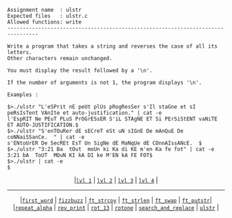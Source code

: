 ```
Assignment name  : ulstr
Expected files   : ulstr.c
Allowed functions: write
--------------------------------------------------------------------------------

Write a program that takes a string and reverses the case of all its letters.
Other characters remain unchanged.

You must display the result followed by a '\n'.

If the number of arguments is not 1, the program displays '\n'.

Examples :

$>./ulstr "L'eSPrit nE peUt plUs pRogResSer s'Il staGne et sI peRsIsTent VAnIte et auto-justification." | cat -e
l'EspRIT Ne PEuT PLuS PrOGrESsER S'iL STAgNE ET Si PErSiStENT vaNiTE ET AUTO-JUSTIFICATION.$
$>./ulstr "S'enTOuRer dE sECreT eSt uN sIGnE De mAnQuE De coNNaiSSanCe.  " | cat -e
s'ENtoUrER De SecREt EsT Un SigNe dE MaNqUe dE COnnAIssANcE.  $
$>./ulstr "3:21 Ba  tOut  moUn ki Ka di KE m'en Ka fe fot" | cat -e
3:21 bA  ToUT  MOuN KI kA DI ke M'EN kA FE FOT$
$>./ulstr | cat -e
$
```

<div align="center">
  
|[`lvl 1`](https://github.com/LLuisPP/42-Exams/tree/main/rank02/n1-12/) | [`lvl 2`](https://github.com/LLuisPP/42-Exams/tree/main/rank02/n2-20/) | [`lvl 3`](https://github.com/LLuisPP/42-Exams/tree/main/rank02/n3-15/) | [`lvl 4`](https://github.com/LLuisPP/42-Exams/tree/main/rank02/n4-10/) |

</div>

***

<div align="center">

|[`first_word`](https://github.com/LLuisPP/42-Exams/tree/main/rank02/n1-12/first_word) | [`fizzbuzz`](https://github.com/LLuisPP/42-Exams/tree/main/rank02/n1-12/fizzbuzz) | [`ft_strcpy`](https://github.com/LLuisPP/42-Exams/tree/main/rank02/n1-12/ft_strcpy) | [`ft_strlen`](https://github.com/LLuisPP/42-Exams/tree/main/rank02/n1-12/ft_strlen) | [`ft_swap`](https://github.com/LLuisPP/42-Exams/tree/main/rank02/n1-12/ft_swap) | [`ft_putstr`](https://github.com/LLuisPP/42-Exams/tree/main/rank02/n1-12/ft_putstr) ​​| <br>
|[`repeat_alpha`](https://github.com/LLuisPP/42-Exams/tree/main/rank02/n1-12/repeat_alpha) | [`rev_print`](https://github.com/LLuisPP/42-Exams/tree/main/rank02/n1-12/rev_print) | [`rot_13`](https://github.com/LLuisPP/42-Exams/tree/main/rank02/n1-12/rot_13) | [`rotone`](https://github.com/LLuisPP/42-Exams/tree/main/rank02/n1-12/rotone) | [`search_and_replace`](https://github.com/LLuisPP/42-Exams/tree/main/rank02/n1-12/search_and_replace) | [`ulstr`](https://github.com/LLuisPP/42-Exams/tree/main/rank02/n1-12/ulstr) |

</div>